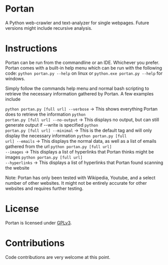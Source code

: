 # Portan
A Python web-crawler and text-analyzer for single webpages. Future versions might include recursive analysis.

# Instructions
Portan can be run from the commandline or an IDE. Whichever you prefer. Portan comes with a built-in help menu which can be run with the following code:
<code>python portan.py --help</code> on linux or <code>python.exe portan.py --help</code> for windows.

Simply follow the commands help menu and normal bash scripting to retrieve the necessary information gathered by Portan. A few examples include


<code>python portan.py [full url] --verbose</code>     -> This shows everything Portan does to retrieve the information
<code>python portan.py [full url] --no-output</code>   -> This displays no output, but can still generate output if --write is specified
<code>python portan.py [full url] --minimal</code>     -> This is the default tag and will only display the necessary information
<code>python portan.py [full url] --emails</code>      -> This displays the normal data, as well as a list of emails gathered from the url
<code>python portan.py [full url] --images</code>      -> This displays a list of hyperlinks that Portan thinks might be images
<code>python portan.py [full url] --hyperlinks</code>  -> This displays a list of hyperlinks that Portan found scanning the website


Note: Portan has only been tested with Wikipedia, Youtube, and a select number of other websites. It might not be entirely accurate for other websites and requires
further testing.

# License
Portan is licensed under [GPLv3](LICENSE).

# Contributions
Code contributions are very welcome at this point.
